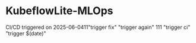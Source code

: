 # KubeflowLite-MLOps
CI/CD triggered on 2025-06-0411"trigger fix" 
"trigger again" 111
"trigger ci" 
"trigger $(date)" 
